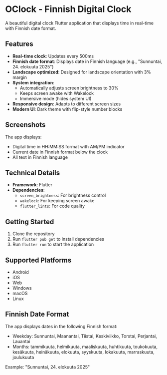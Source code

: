 # OClock - Finnish Digital Clock

A beautiful digital clock Flutter application that displays time in real-time with Finnish date format.

## Features

- **Real-time clock**: Updates every 500ms
- **Finnish date format**: Displays date in Finnish language (e.g., "Sunnuntai, 24. elokuuta 2025")
- **Landscape optimized**: Designed for landscape orientation with 3% margin
- **System integration**: 
  - Automatically adjusts screen brightness to 30%
  - Keeps screen awake with Wakelock
  - Immersive mode (hides system UI)
- **Responsive design**: Adapts to different screen sizes
- **Modern UI**: Dark theme with flip-style number blocks

## Screenshots

The app displays:
- Digital time in HH:MM:SS format with AM/PM indicator
- Current date in Finnish format below the clock
- All text in Finnish language

## Technical Details

- **Framework**: Flutter
- **Dependencies**:
  - `screen_brightness`: For brightness control
  - `wakelock`: For keeping screen awake
  - `flutter_lints`: For code quality

## Getting Started

1. Clone the repository
2. Run `flutter pub get` to install dependencies
3. Run `flutter run` to start the application

## Supported Platforms

- Android
- iOS  
- Web
- Windows
- macOS
- Linux

## Finnish Date Format

The app displays dates in the following Finnish format:
- Weekday: Sunnuntai, Maanantai, Tiistai, Keskiviikko, Torstai, Perjantai, Lauantai
- Months: tammikuuta, helmikuuta, maaliskuuta, huhtikuuta, toukokuuta, kesäkuuta, heinäkuuta, elokuuta, syyskuuta, lokakuuta, marraskuuta, joulukuuta

Example: "Sunnuntai, 24. elokuuta 2025"
